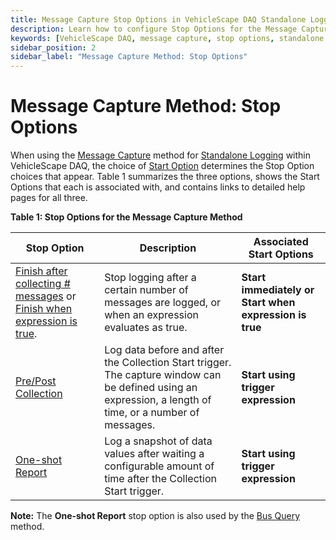 ```yaml
---
title: Message Capture Stop Options in VehicleScape DAQ Standalone Logging
description: Learn how to configure Stop Options for the Message Capture method in VehicleScape DAQ Standalone Logging. Customize data logging to stop after a set number of messages or based on expressions, pre/post collection, or one-shot reports.
keywords: [VehicleScape DAQ, message capture, stop options, standalone logging, ICS hardware, pre/post collection, one-shot report, trigger expression, data logging]
sidebar_position: 2
sidebar_label: "Message Capture Method: Stop Options"
---
```


# Message Capture Method: Stop Options

When using the [Message Capture](./../collections-and-methods-message-capture-method/) method for [Standalone Logging](./../../../vehiclescape-daq-standalone-logging-tab/) within VehicleScape DAQ, the choice of [Start Option](../collections-and-methods-message-capture-method/message-capture-method-start-options/) determines the Stop Option choices that appear. Table 1 summarizes the three options, shows the Start Options that each is associated with, and contains links to detailed help pages for all three.

**Table 1: Stop Options for the Message Capture Method**

| **Stop Option**                                                                                                                                                                                                                                                                   | **Description**                                                                                                                                           | **Associated Start Options**                           |
|-----------------------------------------------------------------------------------------------------------------------------------------------------------------------------------------------------------------------------------------------------------------------------------|-----------------------------------------------------------------------------------------------------------------------------------------------------------|--------------------------------------------------------|
| [Finish after collecting # messages](./message-capture-method-stop-options-finish-after-collecting-messages-or-when-expression-is-true/) or [Finish when expression is true](./message-capture-method-stop-options-finish-after-collecting-messages-or-when-expression-is-true/). | Stop logging after a certain number of messages are logged, or when an expression evaluates as true.                                                      | **Start immediately or Start when expression is true** |
| [Pre/Post Collection](./message-capture-method-stop-options-pre-post-collection/)                                                                                                                                                                                                 | Log data before and after the Collection Start trigger. The capture window can be defined using an expression, a length of time, or a number of messages. | **Start using trigger expression**                     |
| [One-shot Report](./message-capture-method-stop-options-one-shot-report/)                                                                                                                                                                                                         | Log a snapshot of data values after waiting a configurable amount of time after the Collection Start trigger.                                             | **Start using trigger expression**                     |


**Note:** The **One-shot Report** stop option is also used by the [Bus Query](../collections-and-methods-bus-query-method/) method.

